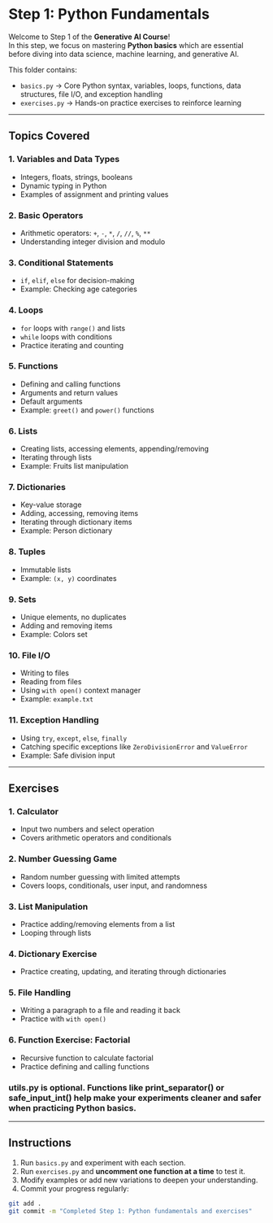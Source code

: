 # Step 1: Python Fundamentals

Welcome to Step 1 of the **Generative AI Course**!  
In this step, we focus on mastering **Python basics** which are essential before diving into data science, machine learning, and generative AI.

This folder contains:

- `basics.py` → Core Python syntax, variables, loops, functions, data structures, file I/O, and exception handling
- `exercises.py` → Hands-on practice exercises to reinforce learning

---

## Topics Covered

### 1. Variables and Data Types
- Integers, floats, strings, booleans
- Dynamic typing in Python
- Examples of assignment and printing values

### 2. Basic Operators
- Arithmetic operators: `+`, `-`, `*`, `/`, `//`, `%`, `**`
- Understanding integer division and modulo

### 3. Conditional Statements
- `if`, `elif`, `else` for decision-making
- Example: Checking age categories

### 4. Loops
- `for` loops with `range()` and lists
- `while` loops with conditions
- Practice iterating and counting

### 5. Functions
- Defining and calling functions
- Arguments and return values
- Default arguments
- Example: `greet()` and `power()` functions

### 6. Lists
- Creating lists, accessing elements, appending/removing
- Iterating through lists
- Example: Fruits list manipulation

### 7. Dictionaries
- Key-value storage
- Adding, accessing, removing items
- Iterating through dictionary items
- Example: Person dictionary

### 8. Tuples
- Immutable lists
- Example: `(x, y)` coordinates

### 9. Sets
- Unique elements, no duplicates
- Adding and removing items
- Example: Colors set

### 10. File I/O
- Writing to files
- Reading from files
- Using `with open()` context manager
- Example: `example.txt`

### 11. Exception Handling
- Using `try`, `except`, `else`, `finally`
- Catching specific exceptions like `ZeroDivisionError` and `ValueError`
- Example: Safe division input

---

## Exercises

### 1. Calculator
- Input two numbers and select operation
- Covers arithmetic operators and conditionals

### 2. Number Guessing Game
- Random number guessing with limited attempts
- Covers loops, conditionals, user input, and randomness

### 3. List Manipulation
- Practice adding/removing elements from a list
- Looping through lists

### 4. Dictionary Exercise
- Practice creating, updating, and iterating through dictionaries

### 5. File Handling
- Writing a paragraph to a file and reading it back
- Practice with `with open()`

### 6. Function Exercise: Factorial
- Recursive function to calculate factorial
- Practice defining and calling functions

### utils.py is optional. Functions like print_separator() or safe_input_int() help make your experiments cleaner and safer when practicing Python basics.

---

## Instructions

1. Run `basics.py` and experiment with each section.
2. Run `exercises.py` and **uncomment one function at a time** to test it.
3. Modify examples or add new variations to deepen your understanding.
4. Commit your progress regularly:

```bash
git add .
git commit -m "Completed Step 1: Python fundamentals and exercises"
